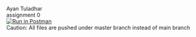 Ayan Tuladhar\
assignment 0\
[![Run in Postman](https://run.pstmn.io/button.svg)](https://app.getpostman.com/run-collection/9bd6c0e241e6d1282b72?action=collection%2Fimport)\
Caution: All files are pushed under master branch instead of main branch
